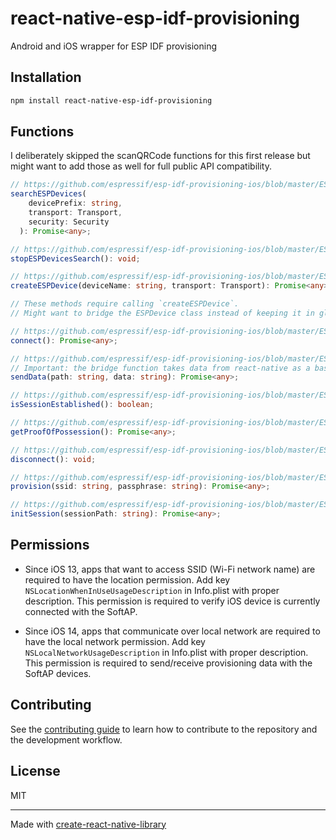 # react-native-esp-idf-provisioning

Android and iOS wrapper for ESP IDF provisioning

## Installation

```sh
npm install react-native-esp-idf-provisioning
```

## Functions

I deliberately skipped the scanQRCode functions for this first release but might want to add those as well for full public API compatibility.



```ts
// https://github.com/espressif/esp-idf-provisioning-ios/blob/master/ESPProvision/ESPProvisionManager.swift#L97
searchESPDevices(
    devicePrefix: string,
    transport: Transport,
    security: Security
  ): Promise<any>;

// https://github.com/espressif/esp-idf-provisioning-ios/blob/master/ESPProvision/ESPProvisionManager.swift#L123
stopESPDevicesSearch(): void;

// https://github.com/espressif/esp-idf-provisioning-ios/blob/master/ESPProvision/ESPProvisionManager.swift#L319
createESPDevice(deviceName: string, transport: Transport): Promise<any>;
```

```ts
// These methods require calling `createESPDevice`.
// Might want to bridge the ESPDevice class instead of keeping it in global scope?

// https://github.com/espressif/esp-idf-provisioning-ios/blob/master/ESPProvision/ESPDevice.swift#L164
connect(): Promise<any>;

// https://github.com/espressif/esp-idf-provisioning-ios/blob/master/ESPProvision/ESPDevice.swift#L249
// Important: the bridge function takes data from react-native as a base64 encoded string, decodes it and sends it to the device
sendData(path: string, data: string): Promise<any>;

// https://github.com/espressif/esp-idf-provisioning-ios/blob/master/ESPProvision/ESPDevice.swift#L260
isSessionEstablished(): boolean;

// https://github.com/espressif/esp-idf-provisioning-ios/blob/master/ESPProvision/ESPDevice.swift#L76
getProofOfPossession(): Promise<any>;

// https://github.com/espressif/esp-idf-provisioning-ios/blob/master/ESPProvision/ESPDevice.swift#L407
disconnect(): void;

// https://github.com/espressif/esp-idf-provisioning-ios/blob/master/ESPProvision/ESPDevice.swift#L325
provision(ssid: string, passphrase: string): Promise<any>;

// https://github.com/espressif/esp-idf-provisioning-ios/blob/master/ESPProvision/ESPDevice.swift#L444
initSession(sessionPath: string): Promise<any>;
```

## Permissions

- Since iOS 13, apps that want to access SSID (Wi-Fi network name) are required to have the location permission. Add key `NSLocationWhenInUseUsageDescription` in Info.plist with proper description. This permission is required to verify iOS device is currently connected with the SoftAP. 

- Since iOS 14, apps that communicate over local network are required to have the local network permission. Add key `NSLocalNetworkUsageDescription` in Info.plist with proper description. This permission is required to send/receive provisioning data with the SoftAP devices.


## Contributing

See the [contributing guide](CONTRIBUTING.md) to learn how to contribute to the repository and the development workflow.

## License

MIT

---

Made with [create-react-native-library](https://github.com/callstack/react-native-builder-bob)
